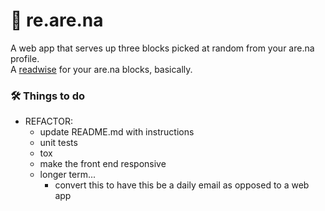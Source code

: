 # 🔁 re.are.na
A web app that serves up three blocks picked at random from your are.na profile.<br>
A [readwise](https://readwise.io/) for your are.na blocks, basically.<br>

### 🛠 Things to do
  * REFACTOR:
    + update README.md with instructions
    + unit tests
    + tox
    + make the front end responsive
    + longer term...
      - convert this to have this be a daily email as opposed to a web app
